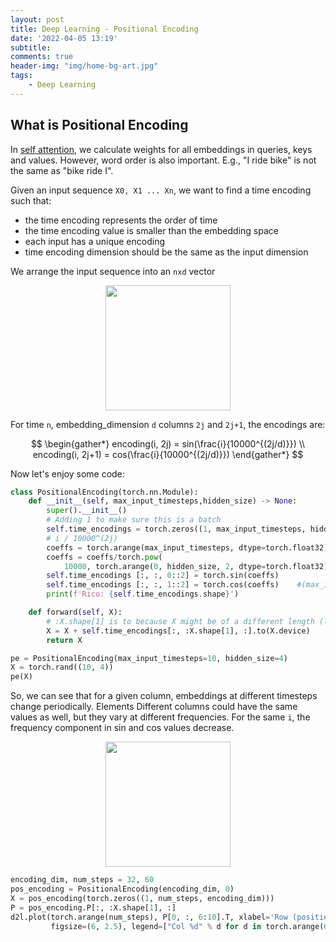 ```yaml
---
layout: post
title: Deep Learning - Positional Encoding
date: '2022-04-05 13:19'
subtitle: 
comments: true
header-img: "img/home-bg-art.jpg"
tags:
    - Deep Learning
---
```


## What is Positional Encoding

In [self attention](./2022-03-28-deep-learning-multi-headed-self-attention.markdown), we calculate weights for all embeddings in queries, keys and values. However, word order is also important. E.g., "I ride bike" is not the same as "bike ride I".

Given an input sequence `X0, X1 ... Xn`, we want to find a time encoding such that:

- the time encoding represents the order of time
- the time encoding value is smaller than the embedding space
- each input has a unique encoding
- time encoding dimension should be the same as the input dimension

We arrange the input sequence into an `nxd` vector

<div style="text-align: center;">
    <p align="center">
       <figure>
            <img src="https://github.com/user-attachments/assets/40f50a34-9803-4f52-a2c3-defea9863d6c" height="200" alt=""/>
       </figure>
    </p>
</div>

For time `n`, embedding_dimension `d` columns `2j` and `2j+1`, the encodings are:

$$
\begin{gather*}
encoding(i, 2j) = sin(\frac{i}{10000^{(2j/d)}})
\\
encoding(i, 2j+1) = cos(\frac{i}{10000^{(2j/d)}})
\end{gather*}
$$

Now let's enjoy some code:

```python
class PositionalEncoding(torch.nn.Module):
    def __init__(self, max_input_timesteps,hidden_size) -> None:
        super().__init__()
        # Adding 1 to make sure this is a batch
        self.time_encodings = torch.zeros((1, max_input_timesteps, hidden_size))
        # i / 10000^(2j)
        coeffs = torch.arange(max_input_timesteps, dtype=torch.float32).reshape(-1, 1) #(max_input_timesteps, 1)
        coeffs = coeffs/torch.pow(
            10000, torch.arange(0, hidden_size, 2, dtype=torch.float32) / hidden_size)  #(max_input_timesteps, 4)
        self.time_encodings [:, :, 0::2] = torch.sin(coeffs)
        self.time_encodings [:, :, 1::2] = torch.cos(coeffs)    #(max_input_timesteps, 4)
        print(f'Rico: {self.time_encodings.shape}')

    def forward(self, X):
        # :X.shape[1] is to because X might be of a different length (lower than max_input_timesteps)
        X = X + self.time_encodings[:, :X.shape[1], :].to(X.device)
        return X

pe = PositionalEncoding(max_input_timesteps=10, hidden_size=4)
X = torch.rand((10, 4))
pe(X)
```

So, we can see that for a given column, embeddings at different timesteps change periodically. Elements Different columns could have the same values as well, but they vary at different frequencies. For the same `i`, the frequency component in sin and cos values decrease.

<div style="text-align: center;">
    <p align="center">
       <figure>
            <img src="https://github.com/user-attachments/assets/4d1f0d07-4721-452c-abb7-dd0229645c1a" height="200" alt=""/>
       </figure>
    </p>
</div>

```python
encoding_dim, num_steps = 32, 60
pos_encoding = PositionalEncoding(encoding_dim, 0)
X = pos_encoding(torch.zeros((1, num_steps, encoding_dim)))
P = pos_encoding.P[:, :X.shape[1], :]
d2l.plot(torch.arange(num_steps), P[0, :, 6:10].T, xlabel='Row (position)',
         figsize=(6, 2.5), legend=["Col %d" % d for d in torch.arange(6, 10)])
```

